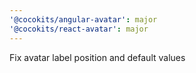 ```yaml
---
'@cocokits/angular-avatar': major
'@cocokits/react-avatar': major
---
```


Fix avatar label position and default values
